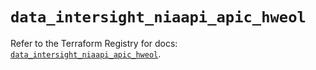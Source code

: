 # `data_intersight_niaapi_apic_hweol`

Refer to the Terraform Registry for docs: [`data_intersight_niaapi_apic_hweol`](https://registry.terraform.io/providers/ciscodevnet/intersight/1.0.71/docs/data-sources/niaapi_apic_hweol).
